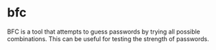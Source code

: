 # bfc
BFC is a tool that attempts to guess passwords by trying all possible combinations. This can be useful for testing the strength of passwords.
